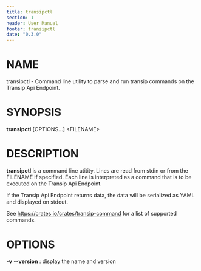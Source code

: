 ```yaml
---
title: transipctl
section: 1
header: User Manual
footer: transipctl
date: "0.3.0"
---
```


# NAME
transipctl - Command line utility to parse and run transip commands on the Transip Api Endpoint.

# SYNOPSIS
**transipctl** \[OPTIONS...\] \<FILENAME\>

# DESCRIPTION
**transipctl** is a command line utitity. Lines are read from stdin or from the FILENAME if specified. Each line is interpreted as a command that is to be executed on the Transip Api Endpoint.

If the Transip Api Endpoint returns data, the data will be serialized as YAML and displayed on stdout.

See https://crates.io/crates/transip-command for a list of supported commands.

# OPTIONS
**-v** **--version**
: display the name and version

